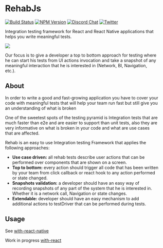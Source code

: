 RehabJs
========

[![Build Status](https://travis-ci.com/wix-incubator/rehabjs.svg?token=ECstxpHzEZeQwCfcirJ4&branch=master)](https://travis-ci.com/wix-incubator/rehabjs)
[![NPM Version](https://img.shields.io/npm/v/rehabjs.svg?style=flat)](https://www.npmjs.com/package/rehabjs)
[![Discord Chat](https://img.shields.io/discord/735444524783894528?style=flat)](https://discord.gg/rHVnJps)
[![Twitter](https://img.shields.io/twitter/follow/rehab_js?color=174%20172%20174&style=flat)](https://twitter.com/intent/follow?screen_name=rehab_js)

Integration testing framework for React and React Native applications that helps you write meaningful tests.

<img src="https://i.imgur.com/zhqepP5.png">

Our focus is to give a developer a top to bottom approach for testing where he can start his tests from UI actions invocation and take a snapshot of any meaningful interaction that he is interested in (Network, BI, Navigation, etc.).

## About

In order to write a good and fast-growing application you have to cover  your code with meaningful tests that will help your team run fast but still give you an understanding of what is broken

One of the sweetest spots of the testing pyramid is Integration tests that are much faster than e2e and are easier to support than unit tests, also they are very informative on what is broken in your code and what are use cases that are affected.

Rehab is an easy to use Integration testing Framework that applies the following approaches:

* **Use case driven:** all rehab tests describe user actions that can be performed over components that are shown on a screen.
* **Top to bottom:** every action should trigger all code that has been written by your team from click callback or react hook to any action performed or state changed.
* **Snapshots validation:** a developer should have an easy way of recording snapshots of any part of the system that he is interested in. Whether it is a network call, Navigation or state changes.
* **Extendable:** developer should have an easy mechanism to add additional actions to testDriver that can be performed during tests.

Usage
-----

See [with-react-native](/examples/with-react-native/src/screens/Home/it.test.js)

Work in progress [with-react](/examples/with-react/README.md)
